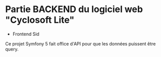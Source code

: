 # Partie BACKEND du logiciel web "Cyclosoft Lite"

- Frontend Sid

Ce projet Symfony 5 fait office d'API pour que les données puissent
être query.